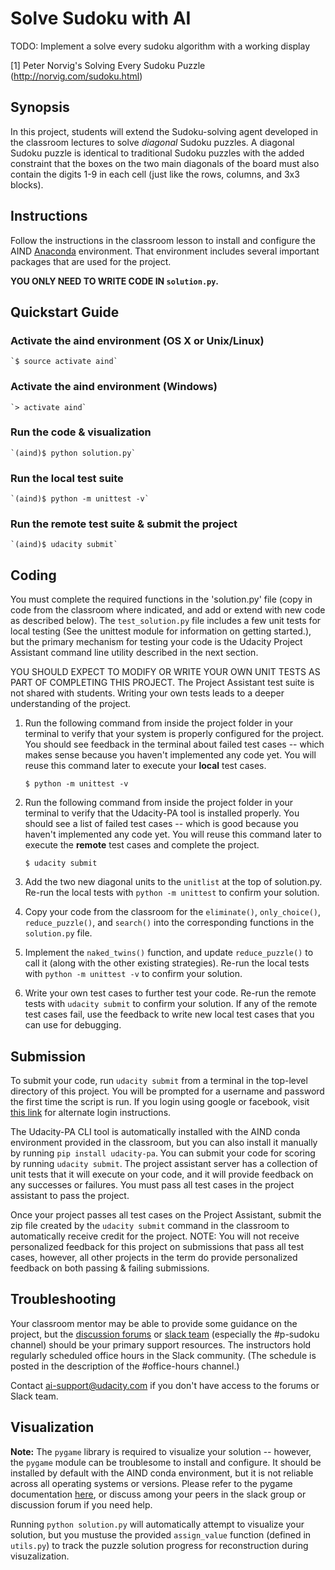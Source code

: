 # Solve Sudoku with AI

TODO: Implement a solve every sudoku algorithm with a working display

[1] Peter Norvig's Solving Every Sudoku Puzzle (http://norvig.com/sudoku.html)

## Synopsis

In this project, students will extend the Sudoku-solving agent developed in the classroom lectures to solve _diagonal_ Sudoku puzzles. A diagonal Sudoku puzzle is identical to traditional Sudoku puzzles with the added constraint that the boxes on the two main diagonals of the board must also contain the digits 1-9 in each cell (just like the rows, columns, and 3x3 blocks).

## Instructions

Follow the instructions in the classroom lesson to install and configure the AIND [Anaconda](https://www.continuum.io/downloads) environment. That environment includes several important packages that are used for the project. 

**YOU ONLY NEED TO WRITE CODE IN `solution.py`.**


## Quickstart Guide

### Activate the aind environment (OS X or Unix/Linux)
    
    `$ source activate aind`

### Activate the aind environment (Windows)

    `> activate aind`

### Run the code & visualization

    `(aind)$ python solution.py`

### Run the local test suite

    `(aind)$ python -m unittest -v`

### Run the remote test suite & submit the project

    `(aind)$ udacity submit`


## Coding

You must complete the required functions in the 'solution.py' file (copy in code from the classroom where indicated, and add or extend with new code as described below). The `test_solution.py` file includes a few unit tests for local testing (See the unittest module for information on getting started.), but the primary mechanism for testing your code is the Udacity Project Assistant command line utility described in the next section.

YOU SHOULD EXPECT TO MODIFY OR WRITE YOUR OWN UNIT TESTS AS PART OF COMPLETING THIS PROJECT. The Project Assistant test suite is not shared with students. Writing your own tests leads to a deeper understanding of the project.

1. Run the following command from inside the project folder in your terminal to verify that your system is properly configured for the project. You should see feedback in the terminal about failed test cases -- which makes sense because you haven't implemented any code yet. You will reuse this command later to execute your **local** test cases.

    `$ python -m unittest -v`

1. Run the following command from inside the project folder in your terminal to verify that the Udacity-PA tool is installed properly. You should see a list of failed test cases -- which is good because you haven't implemented any code yet. You will reuse this command later to execute the **remote** test cases and complete the project.

    `$ udacity submit`

1. Add the two new diagonal units to the `unitlist` at the top of solution.py. Re-run the local tests with `python -m unittest` to confirm your solution. 

1. Copy your code from the classroom for the `eliminate()`, `only_choice()`, `reduce_puzzle()`, and `search()` into the corresponding functions in the `solution.py` file.

1. Implement the `naked_twins()` function, and update `reduce_puzzle()` to call it (along with the other existing strategies). Re-run the local tests with `python -m unittest -v` to confirm your solution.

1. Write your own test cases to further test your code. Re-run the remote tests with `udacity submit` to confirm your solution. If any of the remote test cases fail, use the feedback to write new local test cases that you can use for debugging.


## Submission

To submit your code, run `udacity submit` from a terminal in the top-level directory of this project. You will be prompted for a username and password the first time the script is run. If you login using google or facebook, visit [this link](https://project-assistant.udacity.com/auth_tokens/jwt_login) for alternate login instructions.

The Udacity-PA CLI tool is automatically installed with the AIND conda environment provided in the classroom, but you can also install it manually by running `pip install udacity-pa`. You can submit your code for scoring by running `udacity submit`. The project assistant server has a collection of unit tests that it will execute on your code, and it will provide feedback on any successes or failures. You must pass all test cases in the project assistant to pass the project.

Once your project passes all test cases on the Project Assistant, submit the zip file created by the `udacity submit` command in the classroom to automatically receive credit for the project. NOTE: You will not receive personalized feedback for this project on submissions that pass all test cases, however, all other projects in the term do provide personalized feedback on both passing & failing submissions.


## Troubleshooting

Your classroom mentor may be able to provide some guidance on the project, but the [discussion forums](https://discussions.udacity.com/c/nd889-intro-sudoku) or [slack team](https://ai-nd.slack.com) (especially the #p-sudoku channel) should be your primary support resources. The instructors hold regularly scheduled office hours in the Slack community. (The schedule is posted in the description of the #office-hours channel.)

Contact ai-support@udacity.com if you don't have access to the forums or Slack team.


## Visualization

**Note:** The `pygame` library is required to visualize your solution -- however, the `pygame` module can be troublesome to install and configure. It should be installed by default with the AIND conda environment, but it is not reliable across all operating systems or versions. Please refer to the pygame documentation [here](http://www.pygame.org/download.shtml), or discuss among your peers in the slack group or discussion forum if you need help.

Running `python solution.py` will automatically attempt to visualize your solution, but you mustuse the provided `assign_value` function (defined in `utils.py`) to track the puzzle solution progress for reconstruction during visuzalization.

